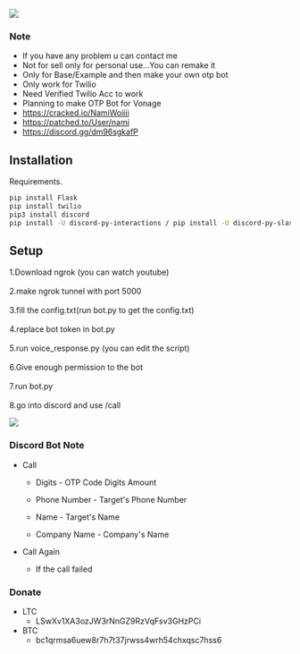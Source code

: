 ![](https://dcbadge.vercel.app/api/shield/423747377506025472)

### Note
- If you have any problem u can contact me
- Not for sell only  for personal use...You can remake it
- Only for Base/Example and then make your own otp bot
- Only work for Twilio
- Need Verified Twilio Acc to work
- Planning to make OTP Bot for Vonage
- https://cracked.io/NamiWoiiii
- https://patched.to/User/nami
- https://discord.gg/dm96sgkafP

## Installation

Requirements.

```bash
pip install Flask
pip install twilio
pip3 install discord
pip install -U discord-py-interactions / pip install -U discord-py-slash-command
```

## Setup

1.Download ngrok (you can watch youtube)\
\
2.make ngrok tunnel with port 5000\
\
3.fill the config.txt(run bot.py to get the config.txt)\
\
4.replace bot token in bot.py\
\
5.run voice_response.py (you can edit the script)\
\
6.Give enough permission to the bot\
\
7.run bot.py\
\
8.go into discord and use /call

![](https://i.imgur.com/5FoweFz.jpg)

### Discord Bot Note
- Call
    - Digits
          - OTP Code Digits Amount

    - Phone Number
          - Target's Phone Number

   - Name
         - Target's Name

   - Company Name
         - Company's Name

- Call Again
   - If the call failed

### Donate
- LTC
   - LSwXv1XA3ozJW3rNnGZ9RzVqFsv3GHzPCi
- BTC
   - bc1qrmsa6uew8r7h7t37jrwss4wrh54chxqsc7hss6
